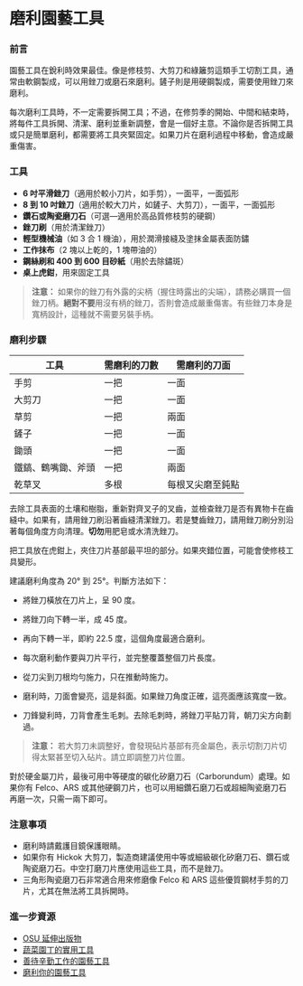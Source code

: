 # 磨利園藝工具

### 前言

園藝工具在銳利時效果最佳。像是修枝剪、大剪刀和綠籬剪這類手工切割工具，通常由軟鋼製成，可以用銼刀或磨石來磨利。鏟子則是用硬鋼製成，需要使用銼刀來磨利。

每次磨利工具時，不一定需要拆開工具；不過，在修剪季的開始、中間和結束時，將每件工具拆開、清潔、磨利並重新調整，會是一個好主意。不論你是否拆開工具或只是簡單磨利，都需要將工具夾緊固定。如果刀片在磨利過程中移動，會造成嚴重傷害。

### 工具

- **6 吋平滑銼刀**（適用於較小刀片，如手剪），一面平，一面弧形
- **8 到 10 吋銼刀**（適用於較大刀片，如鏟子、大剪刀），一面平，一面弧形
- **鑽石或陶瓷磨刀石**（可選—適用於高品質修枝剪的硬鋼）
- **銼刀刷**（用於清潔銼刀）
- **輕型機械油**（如 3 合 1 機油），用於潤滑接縫及塗抹金屬表面防鏽
- **工作抹布**（2 塊以上乾的，1 塊帶油的）
- **鋼絲刷和 400 到 600 目砂紙**（用於去除鏽斑）
- **桌上虎鉗**，用來固定工具

> **注意：** 如果你的銼刀有外露的尖柄（握住時露出的尖端），請務必購買一個銼刀柄。**絕對不要**用沒有柄的銼刀，否則會造成嚴重傷害。有些銼刀本身是寬柄設計，這種就不需要另裝手柄。

### 磨利步驟


| 工具                   | 需磨利的刀數 | 需磨利的刀面                      |
|-----------------------|--------------|------------------------------------|
| 手剪                   | 一把         | 一面                               |
| 大剪刀                 | 一把         | 一面                               |
| 草剪                   | 一把         | 兩面                               |
| 鏟子                   | 一把         | 一面                               |
| 鋤頭                   | 一把         | 一面                               |
| 鐵鎬、鶴嘴鋤、斧頭      | 一把         | 兩面                               |
| 乾草叉                 | 多根         | 每根叉尖磨至鈍點                   |


去除工具表面的土壤和樹脂，重新對齊叉子的叉齒，並檢查銼刀是否有異物卡在齒縫中。如果有，請用銼刀刷沿著齒縫清潔銼刀。若是雙齒銼刀，請用銼刀刷分別沿著每個角度方向清理。**切勿**用肥皂或水清洗銼刀。


把工具放在虎鉗上，夾住刀片基部最平坦的部分。如果夾錯位置，可能會使修枝工具變形。


建議磨利角度為 20° 到 25°。判斷方法如下：

- 將銼刀橫放在刀片上，呈 90 度。
- 將銼刀向下轉一半，成 45 度。
- 再向下轉一半，即約 22.5 度，這個角度最適合磨利。


- 每次磨利動作要與刀片平行，並完整覆蓋整個刀片長度。
- 從刀尖到刀根均勻施力，只在推動時施力。
- 磨利時，刀面會變亮，這是斜面。如果銼刀角度正確，這亮面應該寬度一致。
- 刀鋒變利時，刀背會產生毛刺。去除毛刺時，將銼刀平貼刀背，朝刀尖方向劃過。

> **注意：** 若大剪刀未調整好，會發現砧片基部有亮金屬色，表示切割刀片切得太緊甚至切入砧片。請立即調整刀片位置。


對於硬金屬刀片，最後可用中等硬度的碳化矽磨刀石（Carborundum）處理。如果你有 Felco、ARS 或其他硬鋼刀片，也可以用細鑽石磨刀石或超細陶瓷磨刀石再磨一次，只需一兩下即可。

### 注意事項

- 磨利時請戴護目鏡保護眼睛。
- 如果你有 Hickok 大剪刀，製造商建議使用中等或細級碳化矽磨刀石、鑽石或陶瓷磨刀石。中空打磨刀片應使用這些工具，而不是銼刀。
- 三角形陶瓷磨刀石非常適合用來修磨像 Felco 和 ARS 這些優質鋼材手剪的刀片，尤其在無法將工具拆開時。

### 進一步資源

- [OSU 延伸出版物](https://catalog.extension.oregonstate.edu)
- [蔬菜園丁的實用工具](http://extension.oregonstate.edu/gardening/practical-tools-vegetable-gardener)
- [善待辛勤工作的園藝工具](http://extension.oregonstate.edu/gardening/take-good-care-hard-working-garden-tools)
- [磨利你的園藝工具](http://extension.oregonstate.edu/benton/sites/default/files/sharpgdn_insights2012.pdf)

